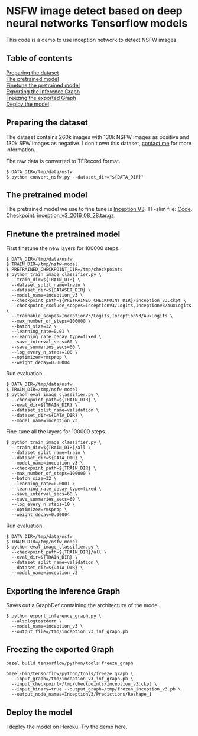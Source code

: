 # NSFW image detect based on deep neural networks Tensorflow models
This code is a demo to use inception network to detect NSFW images.

## Table of contents

<a href='#Data'>Preparing the dataset</a><br>
<a href='#Pretrained'>The pretrained model</a><br>
<a href='#Finetune'>Finetune the pretrained model</a><br>
<a href='#Export'>Exporting the Inference Graph</a><br>
<a href='#Freeze'>Freezing the exported Graph</a><br>
<a href='#Deploy'>Deploy the model</a><br>

<a id='Data'></a>
## Preparing the dataset
The dataset contains 260k images with 130k NSFW images as positive and 130k SFW images as negative. I don't own this dataset, [contact me](https://github.com/ZixuanLiang) for more information. 

The raw data is converted to TFRecord format. 

```shell
$ DATA_DIR=/tmp/data/nsfw
$ python convert_nsfw.py --dataset_dir="${DATA_DIR}"
```

<a id='Pretrained'></a>
## The pretrained model
The pretrained model we use to fine tune is [Inception V3](https://arxiv.org/abs/1512.00567). TF-slim file: [Code](https://github.com/tensorflow/models/blob/master/research/slim/nets/inception_v3.py). Checkpoint: [inception_v3_2016_08_28.tar.gz](http://download.tensorflow.org/models/inception_v3_2016_08_28.tar.gz). 

<a id='Finetune'></a>
## Finetune the pretrained model

First finetune the new layers for 100000 steps.

```shell
$ DATA_DIR=/tmp/data/nsfw
$ TRAIN_DIR=/tmp/nsfw-model
$ PRETRAINED_CHECKPOINT_DIR=/tmp/checkpoints
$ python train_image_classifier.py \
  --train_dir=${TRAIN_DIR} \
  --dataset_split_name=train \
  --dataset_dir=${DATASET_DIR} \
  --model_name=inception_v3 \
  --checkpoint_path=${PRETRAINED_CHECKPOINT_DIR}/inception_v3.ckpt \
  --checkpoint_exclude_scopes=InceptionV3/Logits,InceptionV3/AuxLogits \
  --trainable_scopes=InceptionV3/Logits,InceptionV3/AuxLogits \
  --max_number_of_steps=100000 \
  --batch_size=32 \
  --learning_rate=0.01 \
  --learning_rate_decay_type=fixed \
  --save_interval_secs=60 \
  --save_summaries_secs=60 \
  --log_every_n_steps=100 \
  --optimizer=rmsprop \
  --weight_decay=0.00004
```

Run evaluation.

```shell
$ DATA_DIR=/tmp/data/nsfw
$ TRAIN_DIR=/tmp/nsfw-model
$ python eval_image_classifier.py \
  --checkpoint_path=${TRAIN_DIR} \
  --eval_dir=${TRAIN_DIR} \
  --dataset_split_name=validation \
  --dataset_dir=${DATA_DIR} \
  --model_name=inception_v3

```

Fine-tune all the layers for 100000 steps.

```shell
$ python train_image_classifier.py \
  --train_dir=${TRAIN_DIR}/all \
  --dataset_split_name=train \
  --dataset_dir=${DATA_DIR} \
  --model_name=inception_v3 \
  --checkpoint_path=${TRAIN_DIR} \
  --max_number_of_steps=100000 \
  --batch_size=32 \
  --learning_rate=0.0001 \
  --learning_rate_decay_type=fixed \
  --save_interval_secs=60 \
  --save_summaries_secs=60 \
  --log_every_n_steps=10 \
  --optimizer=rmsprop \
  --weight_decay=0.00004
```

Run evaluation.

```shell
$ DATA_DIR=/tmp/data/nsfw
$ TRAIN_DIR=/tmp/nsfw-model
$ python eval_image_classifier.py \
  --checkpoint_path=${TRAIN_DIR}/all \
  --eval_dir=${TRAIN_DIR} \
  --dataset_split_name=validation \
  --dataset_dir=${DATA_DIR} \
  --model_name=inception_v3

```

<a id='Export'></a>
## Exporting the Inference Graph
Saves out a GraphDef containing the architecture of the model.

```shell
$ python export_inference_graph.py \
  --alsologtostderr \
  --model_name=inception_v3 \
  --output_file=/tmp/inception_v3_inf_graph.pb
```

<a id='Freeze'></a>
## Freezing the exported Graph
```shell
bazel build tensorflow/python/tools:freeze_graph

bazel-bin/tensorflow/python/tools/freeze_graph \
  --input_graph=/tmp/inception_v3_inf_graph.pb \
  --input_checkpoint=/tmp/checkpoints/inception_v3.ckpt \
  --input_binary=true --output_graph=/tmp/frozen_inception_v3.pb \
  --output_node_names=InceptionV3/Predictions/Reshape_1
```
<a id='Freeze'></a>
## Deploy the model
I deploy the model on Heroku. Try the demo [here](https://zixuanliang.github.io/nsfw_demo.html).
